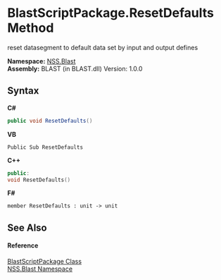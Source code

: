 # BlastScriptPackage.ResetDefaults Method 
 

reset datasegment to default data set by input and output defines

**Namespace:**&nbsp;<a href="88b55311-4a89-0894-e27a-e157e443c7f7">NSS.Blast</a><br />**Assembly:**&nbsp;BLAST (in BLAST.dll) Version: 1.0.0

## Syntax

**C#**<br />
``` C#
public void ResetDefaults()
```

**VB**<br />
``` VB
Public Sub ResetDefaults
```

**C++**<br />
``` C++
public:
void ResetDefaults()
```

**F#**<br />
``` F#
member ResetDefaults : unit -> unit 

```


## See Also


#### Reference
<a href="334603e0-a0de-2aaa-4007-78f5dcc5dc51">BlastScriptPackage Class</a><br /><a href="88b55311-4a89-0894-e27a-e157e443c7f7">NSS.Blast Namespace</a><br />